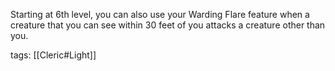 Starting at 6th level, you can also use your Warding Flare feature when a creature that you can see within 30 feet of you attacks a creature other than you.

tags: [[Cleric#Light]]